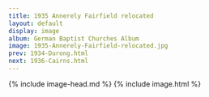 ```yaml
---
title: 1935 Annerely Fairfield relocated
layout: default
display: image
album: German Baptist Churches Album
image: 1935-Annerely-Fairfield-relocated.jpg
prev: 1934-Durong.html
next: 1936-Cairns.html
---
```

{% include image-head.md %}
{% include image.html %}